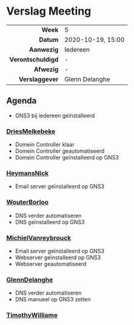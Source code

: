 # Verslag Meeting

|                     |                   |
|--------------------:|:------------------|
|            **Week** | 5                 |
|           **Datum** | 2020-10-19, 15:00 |
|        **Aanwezig** | Iedereen          |
| **Verontschuldigd** | -                 |
|         **Afwezig** | -                 |
|    **Verslaggever** | Glenn Delanghe    |

## Agenda
- GNS3 bij iedereen geïnstalleerd


### [DriesMelkebeke](https://github.com/DriesMelkebeke)
- Domein Controller klaar
- Domein Controller geautomatiseerd
- Domein Controller geïnstalleerd op GNS3

### [HeymansNick](https://github.com/HeymansNickk)
- Email server geïnstalleerd op GNS3

### [WouterBorloo](https://github.com/wouterBorloo)
- DNS verder automatiseren
- DNS geïnstalleerd op GNS3

### [MichielVanreybrouck](https://github.com/MichielVanreybrouck)
- Email server geïnstalleerd op GNS3
- Webserver geïnstalleerd op GNS3
- Webserver geautomatiseerd

### [GlennDelanghe](https://github.com/GlennDelanghe)
- DNS verder automatiseren
- DNS manueel op GNS3 zetten

### [TimothyWilliame](https://github.com/scoffir)

